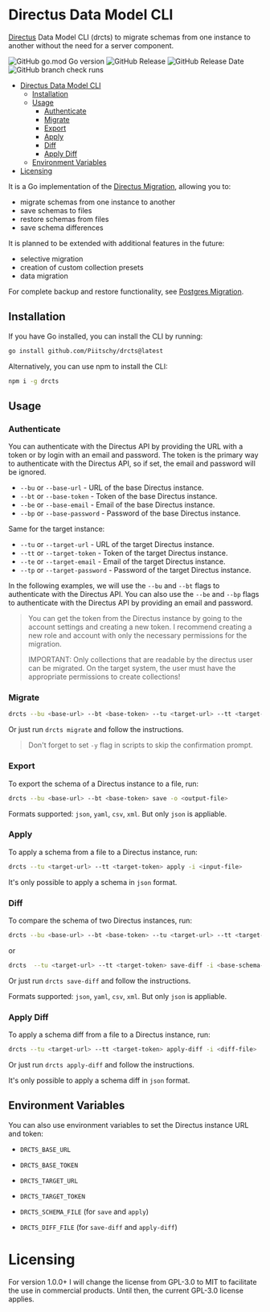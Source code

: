 # Directus Data Model CLI
[Directus](https://directus.io) Data Model CLI (drcts) to migrate schemas from one instance to another without the need for a server component.


![GitHub go.mod Go version](https://img.shields.io/github/go-mod/go-version/Piitschy/drcts)
![GitHub Release](https://img.shields.io/github/v/release/Piitschy/drcts)
![GitHub Release Date](https://img.shields.io/github/release-date/Piitschy/drcts)
![GitHub branch check runs](https://img.shields.io/github/check-runs/Piitschy/drcts/main)

<!--toc:start-->
- [Directus Data Model CLI](#directus-data-model-cli)
  - [Installation](#installation)
  - [Usage](#usage)
    - [Authenticate](#authenticate)
    - [Migrate](#migrate)
    - [Export](#export)
    - [Apply](#apply)
    - [Diff](#diff)
    - [Apply Diff](#apply-diff)
  - [Environment Variables](#environment-variables)
- [Licensing](#licensing)
<!--toc:end-->

It is a Go implementation of the [Directus Migration](https://docs.directus.io/guides/migration/node.html), allowing you to:
- migrate schemas from one instance to another
- save schemas to files
- restore schemas from files
- save schema differences

It is planned to be extended with additional features in the future:
- selective migration
- creation of custom collection presets
- data migration

For complete backup and restore functionality, see [Postgres Migration](https://github.com/Piitschy/pgrd).

## Installation

If you have Go installed, you can install the CLI by running:
```bash
go install github.com/Piitschy/drcts@latest
```

Alternatively, you can use npm to install the CLI:
```bash 
npm i -g drcts
```

## Usage

### Authenticate

You can authenticate with the Directus API by providing the URL with a token or by login with an email and password.
The token is the primary way to authenticate with the Directus API, so if set, the email and password will be ignored.

- `--bu` or `--base-url` - URL of the base Directus instance.
- `--bt` or `--base-token` - Token of the base Directus instance.
- `--be` or `--base-email` - Email of the base Directus instance.
- `--bp` or `--base-password` - Password of the base Directus instance.

Same for the target instance:
- `--tu` or `--target-url` - URL of the target Directus instance.
- `--tt` or `--target-token` - Token of the target Directus instance.
- `--te` or `--target-email` - Email of the target Directus instance.
- `--tp` or `--target-password` - Password of the target Directus instance.

In the following examples, we will use the `--bu` and `--bt` flags to authenticate with the Directus API.
You can also use the `--be` and `--bp` flags to authenticate with the Directus API by providing an email and password.

> You can get the token from the Directus instance by going to the account settings and creating a new token.
> I recommend creating a new role and account with only the necessary permissions for the migration.
>
> IMPORTANT: Only collections that are readable by the directus user can be migrated. On the target system, the user must have the appropriate permissions to create collections!

### Migrate

```bash
drcts --bu <base-url> --bt <base-token> --tu <target-url> --tt <target-token> migrate
```
 Or just run `drcts migrate` and follow the instructions.

> Don't forget to set `-y` flag in scripts to skip the confirmation prompt.

### Export

To export the schema of a Directus instance to a file, run:

```bash
drcts --bu <base-url> --bt <base-token> save -o <output-file>
```

Formats supported: `json`, `yaml`, `csv`, `xml`. But only `json` is appliable.

### Apply

To apply a schema from a file to a Directus instance, run:

```bash
drcts --tu <target-url> --tt <target-token> apply -i <input-file>
```

It's only possible to apply a schema in `json` format.

### Diff 

To compare the schema of two Directus instances, run:

```bash
drcts --bu <base-url> --bt <base-token> --tu <target-url> --tt <target-token> save-diff -o <diff-output-file>
```
or
```bash
drcts  --tu <target-url> --tt <target-token> save-diff -i <base-schema-file> -o <diff-output-file>
```

Or just run `drcts save-diff` and follow the instructions.

Formats supported: `json`, `yaml`, `csv`, `xml`. But only `json` is appliable.

### Apply Diff

To apply a schema diff from a file to a Directus instance, run:

```bash
drcts --tu <target-url> --tt <target-token> apply-diff -i <diff-file>
```

Or just run `drcts apply-diff` and follow the instructions.

It's only possible to apply a schema diff in `json` format.

## Environment Variables

You can also use environment variables to set the Directus instance URL and token:

- `DRCTS_BASE_URL`
- `DRCTS_BASE_TOKEN`
- `DRCTS_TARGET_URL`
- `DRCTS_TARGET_TOKEN`


- `DRCTS_SCHEMA_FILE` (for `save` and `apply`)
- `DRCTS_DIFF_FILE` (for `save-diff` and `apply-diff`)

# Licensing 
For version 1.0.0+ I will change the license from GPL-3.0 to MIT to facilitate the use in commercial products.
Until then, the current GPL-3.0 license applies.
